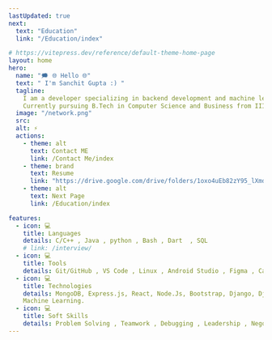```yaml
---
lastUpdated: true
next:
  text: "Education"
  link: "/Education/index"

# https://vitepress.dev/reference/default-theme-home-page
layout: home
hero:
  name: "🗯️ 🌐 Hello 🌐"
  text: " I'm Sanchit Gupta :) "
  tagline:
    I am a developer specializing in backend development and machine learning, skilled in C++, Python, and Django.
    Currently pursuing B.Tech in Computer Science and Business from IIIT Lucknow. Passionate about innovative solutions, I enjoy chess and reading articles.
  image: "/network.png"
  src:
  alt: ⚡
  actions:
    - theme: alt
      text: Contact ME
      link: /Contact Me/index
    - theme: brand
      text: Resume
      link: "https://drive.google.com/drive/folders/1oxo4uEb82zY95_lXmdxxkc5JZ3jhghKH"
    - theme: alt
      text: Next Page
      link: /Education/index

features:
  - icon: 💻
    title: Languages
    details: C/C++ , Java , python , Bash , Dart  , SQL
    # link: /interview/
  - icon: 💻
    title: Tools
    details: Git/GitHub , VS Code , Linux , Android Studio , Figma , Canvas
  - icon: 💻
    title: Technologies
    details: MongoDB, Express.js, React, Node.Js, Bootstrap, Django, Django REST Framework, Docker,
    Machine Learning.
  - icon: 💻
    title: Soft Skills
    details: Problem Solving , Teamwork , Debugging , Leadership , Negotiation
---
```

